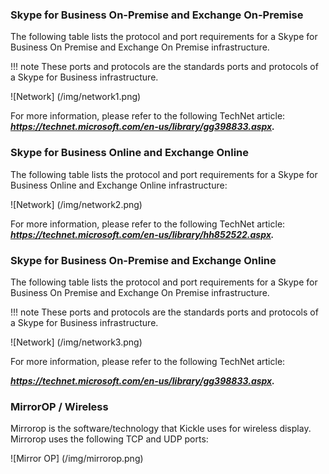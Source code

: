 <!--
    Page : Administration/Network
    Author : Alexis CONIA
    Latest Update : 14/04/2017
    Confidential : No
	Partner : No
	Public : Yes
    Version : 1.0
-->

### Skype for Business On-Premise and Exchange On-Premise

The following table lists the protocol and port requirements for a Skype for Business On Premise and Exchange On Premise infrastructure.

!!! note
    These ports and protocols are the standards ports and protocols of a Skype for Business infrastructure.

![Network] (/img/network1.png)

For more information, please refer to the following TechNet article: ***<https://technet.microsoft.com/en-us/library/gg398833.aspx>.***

### Skype for Business Online and Exchange Online

The following table lists the protocol and port requirements for a Skype for Business Online and Exchange Online infrastructure:

![Network] (/img/network2.png)

For more information, please refer to the following TechNet article:  ***<https://technet.microsoft.com/en-us/library/hh852522.aspx>.***

### Skype for Business On-Premise and Exchange Online

The following table lists the protocol and port requirements for a Skype for Business On Premise and Exchange On Premise infrastructure.

!!! note
    These ports and protocols are the standards ports and protocols of a Skype for Business infrastructure.

![Network] (/img/network3.png)

For more information, please refer to the following TechNet article:

***<https://technet.microsoft.com/en-us/library/gg398833.aspx>.***

### MirrorOP / Wireless

Mirrorop is the software/technology that Kickle uses for wireless display. Mirrorop uses the following TCP and UDP ports:

![Mirror OP] (/img/mirrorop.png)
